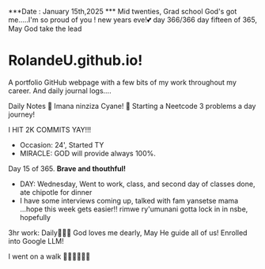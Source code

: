 ***Date : January 15th,2025 *** Mid twenties, Grad school God's got me.....I'm so proud of you ! new years eve!💕 day 366/366 day fifteen of 365, May God take the lead
# RolandeU.github.io!

A portfolio GitHub webpage with a few bits of my work throughout my career. And daily journal logs....


Daily Notes
💚 Imana ninziza Cyane! 
💚 Starting a Neetcode 3 problems a day journey!

I HIT 2K COMMITS YAY!!!

- Occasion: 24', Started TY 
- MIRACLE: GOD will provide always 100%.

Day 15 of 365. **Brave and thouthful!** 
- DAY: Wednesday, Went to work, class, and second day of classes done, ate chipotle for dinner
- I have some interviews coming up, talked with fam yansetse mama ...hope this week gets easier!!
rimwe ry'umunani
gotta lock in in nsbe, hopefully 

3hr work: Daily💚💚💚
God loves me dearly, May He guide all of  us!
Enrolled into Google LLM! 

I went on a walk 💚💚💚💚💚💚
